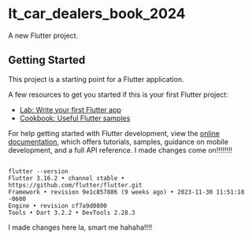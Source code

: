 # lt_car_dealers_book_2024

A new Flutter project.

## Getting Started

This project is a starting point for a Flutter application.

A few resources to get you started if this is your first Flutter project:

- [Lab: Write your first Flutter app](https://docs.flutter.dev/get-started/codelab)
- [Cookbook: Useful Flutter samples](https://docs.flutter.dev/cookbook)

For help getting started with Flutter development, view the
[online documentation](https://docs.flutter.dev/), which offers tutorials,
samples, guidance on mobile development, and a full API reference. I made changes come on!!!!!!!!

```

flutter --version
Flutter 3.16.2 • channel stable • https://github.com/flutter/flutter.git
Framework • revision 9e1c857886 (9 weeks ago) • 2023-11-30 11:51:18 -0600
Engine • revision cf7a9d0800
Tools • Dart 3.2.2 • DevTools 2.28.3
```
I made changes here la, smart me hahaha!!!!

